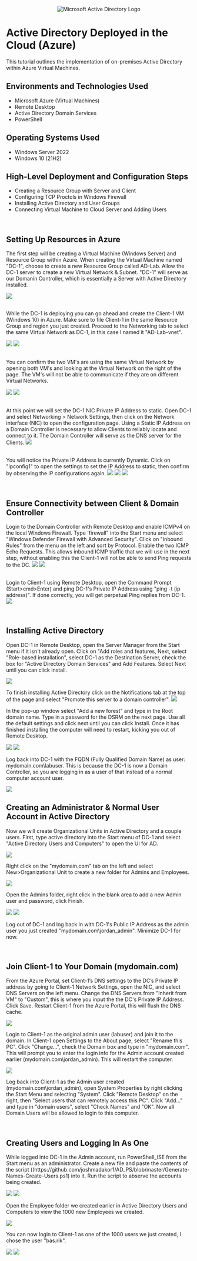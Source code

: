 <p align="center">
<img src="https://i.imgur.com/pU5A58S.png" alt="Microsoft Active Directory Logo"/>
</p>

<h1>Active Directory Deployed in the Cloud (Azure)</h1>
This tutorial outlines the implementation of on-premises Active Directory within Azure Virtual Machines.<br />


<h2>Environments and Technologies Used</h2>

- Microsoft Azure (Virtual Machines)
- Remote Desktop
- Active Directory Domain Services
- PowerShell

<h2>Operating Systems Used </h2>

- Windows Server 2022
- Windows 10 (21H2)

<h2>High-Level Deployment and Configuration Steps</h2>

- Creating a Resource Group with Server and Client
- Configuring TCP Proctols in Windows Firewall
- Installing Active Directory and User Groups
- Connecting Virtual Machine to Cloud Server and Adding Users
</p>
<br />
<h2>Setting Up Resources in Azure</h2>

The first step will be creating a Virtual Machine (Windows Server) and Resource Group within Azure. When creating the Virtual Machine named "DC-1", choose to create a new Resource Group called AD-Lab. Allow the DC-1 server to create a new Virtual Network & Subnet.
   "DC-1" will serve as our Domanin Controller, which is essentially a Server with Active Directory installed.
<p>
 <img src="https://imgur.com/H3t2C4M.png">
 <p>
 </p>
<br />
 While the DC-1 is deploying you can go ahead and create the Client-1 VM (Windows 10) in Azure. Make sure to file Client-1 in the same Resource Group and region you just created. Proceed to the Networking tab to select the same Virtual Network as DC-1, in this case I named it "AD-Lab-vnet".
<p>
<img src="https://imgur.com/fDtS7fa.png">
<img src="https://imgur.com/xpIX3mv.png">
</p>
<p>
<br />
You can confirm the two VM's are using the same Virtual Network by opening both VM's and looking at the Virtual Network on the right of the page. The VM's will not be able to communicate if they are on different Virtual Networks.
<p>
 <img src="https://imgur.com/IwchXKw.png">
 <img src="https://imgur.com/mWvQCbU.png">
</p>
<br />
At this point we will set the DC-1 NIC Private IP Address to static. Open DC-1 and select Networking > Network Settings, then click on the Network interface (NIC) to open the configuration page. Using a Static IP Address on a Domain Controller is necessary to allow Clients to reliably locate and connect to it. The Domain Controller will serve as the DNS server for the Clients.
<img src="https://imgur.com/S2TAp0P.png">
<p>
<br />
You will notice the Private IP Address is currently Dynamic. Click on "ipconfig1" to open the settings to set the IP Address to static, then confirm by observing the IP configurations again.
<img src="https://imgur.com/zfwhB2b.png">
 <img src="https://imgur.com/DREzxSp.png">
  <img src="https://imgur.com/g2kJRgC.png">
</p>
<br />
<h2>Ensure Connectivity between Client & Domain Controller</h2>
</p>
Login to the Domain Controller with Remote Desktop and enable ICMPv4 on the local Windows Firewall. Type 'firewall" into the Start menu and select "Windows Defender Firewall with Advanced Security". Click on "Inbound Rules" from the menu on the left and sort by Protocol. Enable the two ICMP Echo Requests. This allows inbound ICMP traffic that we will use in the next step, without enabling this the Client-1 will not be able to send Ping requests to the DC.
<img src="https://imgur.com/wIybYB4.png">
<img src="https://imgur.com/VZ6qBsi.png">
</p>
<br />
Login to Client-1 using Remote Desktop, open the Command Prompt (Start>cmd>Enter) and ping DC-1's Private IP Address using "ping -t (ip address)". If done correctly, you will get perpetual Ping replies from DC-1.
<img src="https://imgur.com/HBttApi.png">
</p>
<br />
<h2>Installing Active Directory</h2>
</p>
Open DC-1 in Remote Desktop, open the Server Manager from the Start menu if it isn't already open. Click on "Add roles and features, Next, select "Role-based installation", select DC-1 as the Destination Server, check the box for "Active Directory Domain Services" and Add Features. Select Next until you can click Install.
<p>
<img src="https://imgur.com/tNMHcbP.png">
<br />
</p>
To finish installing Active Directory click on the Notifications tab at the top of the page and select "Promote this server to a domain controller".

<img src="https://imgur.com/9z3yD8k.png">
<br />
</p>
In the pop-up window select "Add a new forest" and type in the Root domain name. Type in a password for the DSRM on the next page. Use all the default settings and click next until you can click Install. Once it has finished installing the computer will need to restart, kicking you out of Remote Desktop.
<p>
<img src="https://imgur.com/esjZWJy.png">
<img src="https://imgur.com/lGJEqVW.png">
<br />
</p>
Log back into DC-1 with the FQDN (Fully Qualified Domain Name) as user: mydomain.com\labuser. This is because the DC-1 is now a Domain Controller, so you are logging in as a user of that instead of a normal computer account user.
<p>
<img src="https://imgur.com/5XzikYB.png">
<br />
</p>
<h2>Creating an Administrator & Normal User Account in Active Directory</h2>
</p>
Now we will create Organizational Units in Active Directory and a couple users. First, type active directory into the Start menu of DC-1 and select "Active Directory Users and Computers" to open the UI for AD.
<p>
<img src="https://imgur.com/aBQwkO5.png">
<br />
</p>
Right click on the "mydomain.com" tab on the left and select New>Organizational Unit to create a new folder for Admins and Employees.
<p>
<img src="https://imgur.com/tg8DifW.png">
<br />
</p>
Open the Admins folder, right click in the blank area to add a new Admin user and password, click Finish.
<p>
<img src="https://imgur.com/3q5wHOb.png
<br />
</p>
To make the new user a Domain Admin, right click the user account and open Properties. Within Properties select the "Member Of" tab and click "Add...". Type "domain" in the object names box and click "Check Names". Select "Domain Admins" from the list & Apply.
<p>
<img src="https://imgur.com/vpDp4PD.png">
<br />
</p>
Log out of DC-1 and log back in with DC-1's Public IP Address as the admin user you just created "mydomain.com\jordan_admin". Minimize DC-1 for now.
</p>
<br />
<h2>Join Client-1 to Your Domain (mydomain.com)</h2>
</p>
From the Azure Portal, set Client-1’s DNS settings to the DC’s Private IP address by going to Client-1 Network Settings, open the NIC, and select DNS Servers on the left menu. Change the DNS Servers from "Inherit from VM" to "Custom", this is where you input the the DC's Private IP Address. Click Save. Restart Client-1 from the Azure Portal, this will flush the DNS cache.
<p>
<img src="https://imgur.com/sGyKSpy.png">
<br />
</p>
Login to Client-1 as the original admin user (labuser) and join it to the domain. In Client-1 open Settings to the About page, select "Rename this PC". Click "Change...", check the Domain box and type in "mydomain.com". This will prompt you to enter the login info for the Admin account created earlier (mydomain.com\jordan_admin). This will restart the computer.
<p>
<img src="https://imgur.com/UaYssaW.png">
<br />
</p>
Log back into Client-1 as the Admin user created (mydomain.com\jordan_admin), open System Properties by right clicking the Start Menu and selecting "System". Click "Remote Desktop" on the right, then "Select users that can remotely access this PC". Click "Add..." and type in "domain users", select "Check Names" and "OK". Now all Domain Users will be allowed to login to this computer.
</p>
<br />
<h2>Creating Users and Logging In As One</h2>
</p>
While logged into DC-1 in the Admin account, run PowerShell_ISE from the Start menu as an administrator. Create a new file and paste the contents of the script ((https://github.com/joshmadakor1/AD_PS/blob/master/Generate-Names-Create-Users.ps1) into it. Run the script to abserve the accounts being created.
<p>
<img src="https://imgur.com/pFxvFf1.png">
<img src="https://imgur.com/v6C36pk.png">
<br />
</p>
Open the Employee folder we created earlier in Active Directory Users and Computers to view the 1000 new Employees we created.
<p>
<img src="https://imgur.com/Zi3jLyp.png">
<br />
</p>
You can now login to Client-1 as one of the 1000 users we just created, I chose the user "bas.rik". 
<p>
<img src="https://imgur.com/8RvHj8t.png">
<img src="https://imgur.com/WDZHIcT.png">
<br />
</p>
